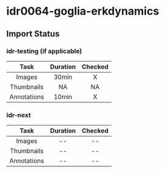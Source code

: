 # idr0064-goglia-erkdynamics

## Import Status

### idr-testing (if applicable)
| Task | Duration | Checked |
| :----: |:----:| :----:|
| Images| 30min | X |
| Thumbnails | NA | NA |
| Annotations | 10min | X |

### idr-next
| Task | Duration | Checked |
| :----: |:----:| :----:|
| Images| -- | -- |
| Thumbnails | -- | -- |
| Annotations | -- | -- |


